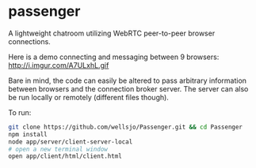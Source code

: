 passenger
=========

A lightweight chatroom utilizing WebRTC peer-to-peer browser connections.

Here is a demo connecting and messaging between 9 browsers:
http://i.imgur.com/A7ULxhL.gif

Bare in mind, the code can easily be altered to pass arbitrary information between browsers and the connection broker server.  The server can also be run locally or remotely (different files though).

To run:
```bash
git clone https://github.com/wellsjo/Passenger.git && cd Passenger
npm install
node app/server/client-server-local
# open a new terminal window
open app/client/html/client.html
```
